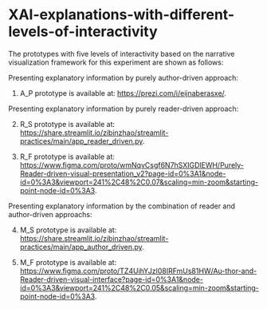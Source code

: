 # XAI-explanations-with-different-levels-of-interactivity

The prototypes with five levels of interactivity based on the narrative visualization framework for this experiment are shown as follows: 

Presenting explanatory information by purely author-driven approach:
1) A_P prototype is available at: https://prezi.com/i/eijnaberasxe/.

Presenting explanatory information by purely reader-driven approach:

2) R_S prototype is available at: https://share.streamlit.io/zibinzhao/streamlit-practices/main/app_reader_driven.py.

3) R_F prototype is available at: https://www.figma.com/proto/wmNqvCsgf6N7hSXIGDlEWH/Purely-Reader-driven-visual-presentation_v2?page-id=0%3A1&node-id=0%3A3&viewport=241%2C48%2C0.07&scaling=min-zoom&starting-point-node-id=0%3A3.

Presenting explanatory information by the combination of reader and author-driven approachs:

4) M_S prototype is available at: https://share.streamlit.io/zibinzhao/streamlit-practices/main/app_author_driven.py.

5) M_F prototype is available at: https://www.figma.com/proto/TZ4UihYJzl08IRFmUs81HW/Au-thor-and-Reader-driven-visual-interface?page-id=0%3A1&node-id=0%3A3&viewport=241%2C48%2C0.05&scaling=min-zoom&starting-point-node-id=0%3A3.
